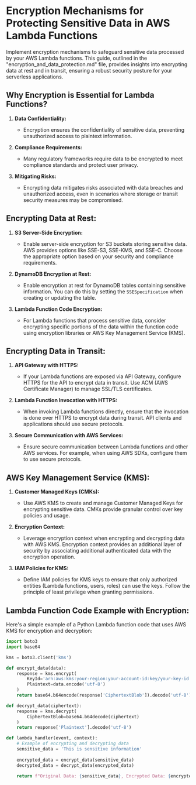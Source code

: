 # Encryption Mechanisms for Protecting Sensitive Data in AWS Lambda Functions

Implement encryption mechanisms to safeguard sensitive data processed by your AWS Lambda functions. This guide, outlined in the "encryption_and_data_protection.md" file, provides insights into encrypting data at rest and in transit, ensuring a robust security posture for your serverless applications.

## Why Encryption is Essential for Lambda Functions?

1. **Data Confidentiality:**
   - Encryption ensures the confidentiality of sensitive data, preventing unauthorized access to plaintext information.

2. **Compliance Requirements:**
   - Many regulatory frameworks require data to be encrypted to meet compliance standards and protect user privacy.

3. **Mitigating Risks:**
   - Encrypting data mitigates risks associated with data breaches and unauthorized access, even in scenarios where storage or transit security measures may be compromised.

## Encrypting Data at Rest:

1. **S3 Server-Side Encryption:**
   - Enable server-side encryption for S3 buckets storing sensitive data. AWS provides options like SSE-S3, SSE-KMS, and SSE-C. Choose the appropriate option based on your security and compliance requirements.

2. **DynamoDB Encryption at Rest:**
   - Enable encryption at rest for DynamoDB tables containing sensitive information. You can do this by setting the `SSESpecification` when creating or updating the table.

3. **Lambda Function Code Encryption:**
   - For Lambda functions that process sensitive data, consider encrypting specific portions of the data within the function code using encryption libraries or AWS Key Management Service (KMS).

## Encrypting Data in Transit:

1. **API Gateway with HTTPS:**
   - If your Lambda functions are exposed via API Gateway, configure HTTPS for the API to encrypt data in transit. Use ACM (AWS Certificate Manager) to manage SSL/TLS certificates.

2. **Lambda Function Invocation with HTTPS:**
   - When invoking Lambda functions directly, ensure that the invocation is done over HTTPS to encrypt data during transit. API clients and applications should use secure protocols.

3. **Secure Communication with AWS Services:**
   - Ensure secure communication between Lambda functions and other AWS services. For example, when using AWS SDKs, configure them to use secure protocols.

## AWS Key Management Service (KMS):

1. **Customer Managed Keys (CMKs):**
   - Use AWS KMS to create and manage Customer Managed Keys for encrypting sensitive data. CMKs provide granular control over key policies and usage.

2. **Encryption Context:**
   - Leverage encryption context when encrypting and decrypting data with AWS KMS. Encryption context provides an additional layer of security by associating additional authenticated data with the encryption operation.

3. **IAM Policies for KMS:**
   - Define IAM policies for KMS keys to ensure that only authorized entities (Lambda functions, users, roles) can use the keys. Follow the principle of least privilege when granting permissions.

## Lambda Function Code Example with Encryption:

Here's a simple example of a Python Lambda function code that uses AWS KMS for encryption and decryption:

```python
import boto3
import base64

kms = boto3.client('kms')

def encrypt_data(data):
    response = kms.encrypt(
        KeyId='arn:aws:kms:your-region:your-account-id:key/your-key-id',
        Plaintext=data.encode('utf-8')
    )
    return base64.b64encode(response['CiphertextBlob']).decode('utf-8')

def decrypt_data(ciphertext):
    response = kms.decrypt(
        CiphertextBlob=base64.b64decode(ciphertext)
    )
    return response['Plaintext'].decode('utf-8')

def lambda_handler(event, context):
    # Example of encrypting and decrypting data
    sensitive_data = 'This is sensitive information'
    
    encrypted_data = encrypt_data(sensitive_data)
    decrypted_data = decrypt_data(encrypted_data)
    
    return f"Original Data: {sensitive_data}, Encrypted Data: {encrypted_data}, Decrypted Data: {decrypted_data}"
